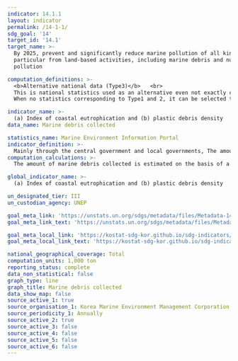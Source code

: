 ```yaml
---
indicator: 14.1.1
layout: indicator
permalink: /14-1-1/
sdg_goal: '14'
target_id: '14.1'
target_name: >-
  By 2025, prevent and significantly reduce marine pollution of all kinds, in
  particular from land-based activities, including marine debris and nutrient
  pollution

computation_definitions: >-
  <b>Alternative national data (Type3)</b>   <br>
  This is national statistics used as an alternative even not exactly corresponding to UN SDGs indicators. <br>
  When no statistics corresponding to Type1 and 2, it can be selected through consultation with the concerned agencies.

indicator_name: >-
  (a) Index of coastal eutrophication and (b) plastic debris density
data_name: Marine debris collected

statistics_name: Marine Environment Information Portal
indicator_definition: >-
  Mainly through the central government and local governments, The amount of marine debris collected is measured based on the results of various collection projects, and is largely classifided as coastal debris, floating debris and deposited debris
computation_calculations: >-
  The amount of marine debris collected is estimated on the basis of a variety of marine debris collection projects of the central and local governments

global_indicator_name: >-
  (a) Index of coastal eutrophication and (b) plastic debris density

un_designated_tier: III
un_custodian_agency: UNEP

goal_meta_link: 'https://unstats.un.org/sdgs/metadata/files/Metadata-14-01-01.pdf'
goal_meta_link_text: 'https://unstats.un.org/sdgs/metadata/files/Metadata-14-01-01.pdf'

goal_meta_local_link: 'https://kostat-sdg-kor.github.io/sdg-indicators/public/data/Metadata-14-01-01_ENG.pdf'
goal_meta_local_link_text: 'https://kostat-sdg-kor.github.io/sdg-indicators/public/data/Metadata-14-01-01_ENG.pdf'

national_geographical_coverage: Total
computation_units: 1,000 ton
reporting_status: complete
data_non_statistical: false
graph_type: line
graph_title: Marine debris collected
data_show_map: false
source_active_1: true
source_organisation_1: Korea Marine Environment Management Corporation
source_periodicity_1: Annually
source_active_2: true
source_active_3: false
source_active_4: false
source_active_5: false
source_active_6: false
---
```

